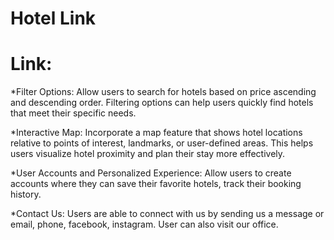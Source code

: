 # Hotel Link
# Link: 

*Filter Options: Allow users to search for hotels based on price ascending and descending order. Filtering options can help users quickly find hotels that meet their specific needs.

*Interactive Map: Incorporate a map feature that shows hotel locations relative to points of interest, landmarks, or user-defined areas. This helps users visualize hotel proximity and plan their stay more effectively.

*User Accounts and Personalized Experience: Allow users to create accounts where they can save their favorite hotels, track their booking history.

*Contact Us: Users are able to connect with us by sending us a message or email, phone, facebook, instagram. User can also visit our office.